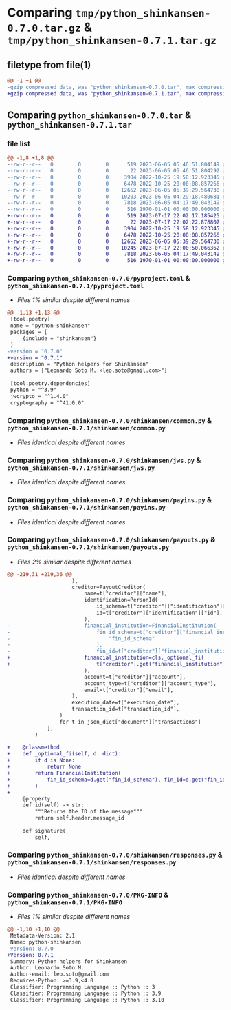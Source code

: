 # Comparing `tmp/python_shinkansen-0.7.0.tar.gz` & `tmp/python_shinkansen-0.7.1.tar.gz`

## filetype from file(1)

```diff
@@ -1 +1 @@
-gzip compressed data, was "python_shinkansen-0.7.0.tar", max compression
+gzip compressed data, was "python_shinkansen-0.7.1.tar", max compression
```

## Comparing `python_shinkansen-0.7.0.tar` & `python_shinkansen-0.7.1.tar`

### file list

```diff
@@ -1,8 +1,8 @@
--rw-r--r--   0        0        0      519 2023-06-05 05:46:51.804149 python_shinkansen-0.7.0/pyproject.toml
--rw-r--r--   0        0        0       22 2023-06-05 05:46:51.804292 python_shinkansen-0.7.0/shinkansen/__init__.py
--rw-r--r--   0        0        0     3904 2022-10-25 19:58:12.923345 python_shinkansen-0.7.0/shinkansen/common.py
--rw-r--r--   0        0        0     6478 2022-10-25 20:00:08.857266 python_shinkansen-0.7.0/shinkansen/jws.py
--rw-r--r--   0        0        0    12652 2023-06-05 05:39:29.564730 python_shinkansen-0.7.0/shinkansen/payins.py
--rw-r--r--   0        0        0    10203 2023-06-05 04:29:18.480681 python_shinkansen-0.7.0/shinkansen/payouts.py
--rw-r--r--   0        0        0     7818 2023-06-05 04:17:49.043149 python_shinkansen-0.7.0/shinkansen/responses.py
--rw-r--r--   0        0        0      516 1970-01-01 00:00:00.000000 python_shinkansen-0.7.0/PKG-INFO
+-rw-r--r--   0        0        0      519 2023-07-17 22:02:17.185425 python_shinkansen-0.7.1/pyproject.toml
+-rw-r--r--   0        0        0       22 2023-07-17 22:02:22.878807 python_shinkansen-0.7.1/shinkansen/__init__.py
+-rw-r--r--   0        0        0     3904 2022-10-25 19:58:12.923345 python_shinkansen-0.7.1/shinkansen/common.py
+-rw-r--r--   0        0        0     6478 2022-10-25 20:00:08.857266 python_shinkansen-0.7.1/shinkansen/jws.py
+-rw-r--r--   0        0        0    12652 2023-06-05 05:39:29.564730 python_shinkansen-0.7.1/shinkansen/payins.py
+-rw-r--r--   0        0        0    10245 2023-07-17 22:00:50.066362 python_shinkansen-0.7.1/shinkansen/payouts.py
+-rw-r--r--   0        0        0     7818 2023-06-05 04:17:49.043149 python_shinkansen-0.7.1/shinkansen/responses.py
+-rw-r--r--   0        0        0      516 1970-01-01 00:00:00.000000 python_shinkansen-0.7.1/PKG-INFO
```

### Comparing `python_shinkansen-0.7.0/pyproject.toml` & `python_shinkansen-0.7.1/pyproject.toml`

 * *Files 1% similar despite different names*

```diff
@@ -1,13 +1,13 @@
 [tool.poetry]
 name = "python-shinkansen"
 packages = [
     {include = "shinkansen"}
 ]
-version = "0.7.0"
+version = "0.7.1"
 description = "Python helpers for Shinkansen"
 authors = ["Leonardo Soto M. <leo.soto@gmail.com>"]
 
 [tool.poetry.dependencies]
 python = "^3.9"
 jwcrypto = "^1.4.0"
 cryptography = "^41.0.0"
```

### Comparing `python_shinkansen-0.7.0/shinkansen/common.py` & `python_shinkansen-0.7.1/shinkansen/common.py`

 * *Files identical despite different names*

### Comparing `python_shinkansen-0.7.0/shinkansen/jws.py` & `python_shinkansen-0.7.1/shinkansen/jws.py`

 * *Files identical despite different names*

### Comparing `python_shinkansen-0.7.0/shinkansen/payins.py` & `python_shinkansen-0.7.1/shinkansen/payins.py`

 * *Files identical despite different names*

### Comparing `python_shinkansen-0.7.0/shinkansen/payouts.py` & `python_shinkansen-0.7.1/shinkansen/payouts.py`

 * *Files 2% similar despite different names*

```diff
@@ -219,31 +219,36 @@
                     ),
                     creditor=PayoutCreditor(
                         name=t["creditor"]["name"],
                         identification=PersonId(
                             id_schema=t["creditor"]["identification"]["id_schema"],
                             id=t["creditor"]["identification"]["id"],
                         ),
-                        financial_institution=FinancialInstitution(
-                            fin_id_schema=t["creditor"]["financial_institution"][
-                                "fin_id_schema"
-                            ],
-                            fin_id=t["creditor"]["financial_institution"]["fin_id"],
+                        financial_institution=cls._optional_fi(
+                            t["creditor"].get("financial_institution")
                         ),
                         account=t["creditor"]["account"],
                         account_type=t["creditor"]["account_type"],
                         email=t["creditor"]["email"],
                     ),
                     execution_date=t["execution_date"],
                     transaction_id=t["transaction_id"],
                 )
                 for t in json_dict["document"]["transactions"]
             ],
         )
 
+    @classmethod
+    def _optional_fi(self, d: dict):
+        if d is None:
+            return None
+        return FinancialInstitution(
+            fin_id_schema=d.get("fin_id_schema"), fin_id=d.get("fin_id")
+        )
+
     @property
     def id(self) -> str:
         """Returns the ID of the message"""
         return self.header.message_id
 
     def signature(
         self,
```

### Comparing `python_shinkansen-0.7.0/shinkansen/responses.py` & `python_shinkansen-0.7.1/shinkansen/responses.py`

 * *Files identical despite different names*

### Comparing `python_shinkansen-0.7.0/PKG-INFO` & `python_shinkansen-0.7.1/PKG-INFO`

 * *Files 1% similar despite different names*

```diff
@@ -1,10 +1,10 @@
 Metadata-Version: 2.1
 Name: python-shinkansen
-Version: 0.7.0
+Version: 0.7.1
 Summary: Python helpers for Shinkansen
 Author: Leonardo Soto M.
 Author-email: leo.soto@gmail.com
 Requires-Python: >=3.9,<4.0
 Classifier: Programming Language :: Python :: 3
 Classifier: Programming Language :: Python :: 3.9
 Classifier: Programming Language :: Python :: 3.10
```

